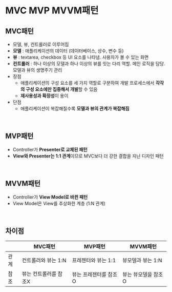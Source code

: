 # MVC MVP MVVM패턴

## MVC패턴

- 모델, 뷰, 컨트롤러로 이루어짐
- **모델** : 애플리케이션의 데이터 (데이터베이스, 상수, 변수 등)
- **뷰** : textarea, checkbox 등 UI 요소를 나타냄. 사용자가 볼 수 있는 화면
- **컨트롤러** : 하나 이상의 모델과 하나 이상의 뷰를 잇는 다리 역할. 메인 로직을 담당. 모델과 뷰의 생명주기 관리
- 장점
    - 애플리케이션의 구성 요소를 세 가지 역할로 구분하여 개발 프로세스에서 **각각의 구성 요소에만 집중해서 개발**할 수 있음
    - **재사용성과 확장성**이 용이
- 단점
    - 애플리케이션이 복잡해질수록 **모델과 뷰의 관계가 복잡해짐**

<br>

## MVP패턴

- Controller가 **Presenter로 교체된 패턴**
- **View와 Presenter는 1:1 관계**이므로 MVC보다 더 강한 결합을 지닌 디자인 패턴


<br>

## MVVM패턴

- Controller가 **View Model로 바뀐 패턴**
- View Model은 View를 추상화한 계층 (1:N 관계)

<br>

## 차이점
|  | MVC패턴 | MVP패턴 | MVVM패턴 |
| --- | --- | --- | --- |
| 관계 | 컨트롤러와 뷰는 1:N | 프레젠터와 뷰는 1:1 | 뷰모델과 뷰는 1:N |
| 참조 | 뷰는 컨트롤러를 참조X | 뷰는 프레젠터를 참조O | 뷰는 뷰모델을 참조O |
